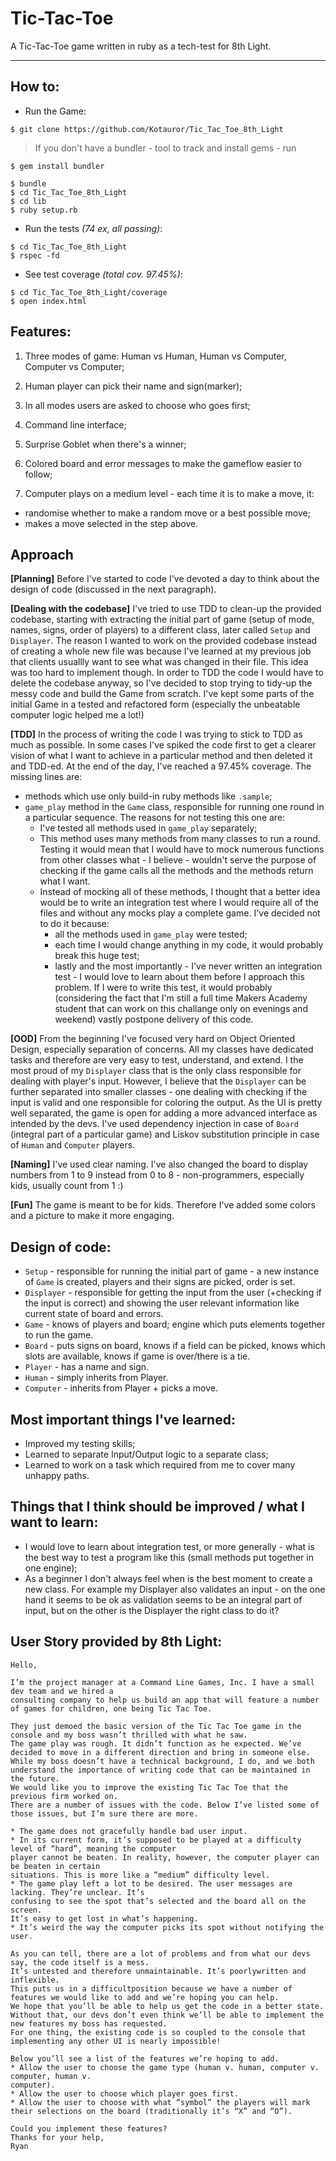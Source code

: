 # Tic-Tac-Toe #

A Tic-Tac-Toe game written in ruby as a tech-test for 8th Light.
___________

## How to:

* Run the Game:

```plain
$ git clone https://github.com/Kotauror/Tic_Tac_Toe_8th_Light
```
> If you don't have a bundler - tool to track and install gems - run
```plain
$ gem install bundler
```

```plain
$ bundle
$ cd Tic_Tac_Toe_8th_Light
$ cd lib
$ ruby setup.rb
```

* Run the tests *(74 ex, all passing)*:

```plain  
$ cd Tic_Tac_Toe_8th_Light
$ rspec -fd
```

* See test coverage *(total cov. 97.45%)*:

```plain
$ cd Tic_Tac_Toe_8th_Light/coverage
$ open index.html
```

## Features:

1. Three modes of game: Human vs Human, Human vs Computer, Computer vs Computer;

2. Human player can pick their name and sign(marker);

3. In all modes users are asked to choose who goes first;

4. Command line interface;

5. Surprise Goblet when there's a winner;

6. Colored board and error messages to make the gameflow easier to follow;

7. Computer plays on a medium level - each time it is to make a move, it:
  * randomise whether to make a random move or a best possible move;
  * makes a move selected in the step above.

## Approach

**[Planning]** Before I've started to code I've devoted a day to think about the design of code (discussed in the next paragraph).

**[Dealing with the codebase]** I've tried to use TDD to clean-up the provided codebase, starting with extracting the initial part of game (setup of mode, names, signs, order of players) to a different class, later called `Setup` and `Displayer`. The reason I wanted to work on the provided codebase instead of creating a whole new file was because I've learned at my previous job that clients usuallly want to see what was changed in their file. This idea was too hard to implement though. In order to TDD the code I would have to delete the codebase anyway, so I've decided to stop trying to tidy-up the messy code and build the Game from scratch. I've kept some parts of the initial Game in a tested and refactored form (especially the unbeatable computer logic helped me a lot!)

**[TDD]** In the process of writing the code I was trying to stick to TDD as much as possible. In some cases I've spiked the code first to get a clearer vision of what I want to achieve in a particular method and then deleted it and TDD-ed. At the end of the day, I've reached a 97.45% coverage. The missing lines are:
  * methods which use only build-in ruby methods like `.sample`;
  * `game_play` method in the `Game` class, responsible for running one round in a particular sequence. The reasons for not testing this one are:
    * I've tested all methods used in `game_play` separately;
    * This method uses many methods from many classes to run a round. Testing it would mean that I would have to mock numerous functions from other classes what - I believe - wouldn't serve the purpose of checking if the game calls all the methods and the methods return what I want.
    * Instead of mocking all of these methods, I thought that a better idea would be to write an integration test where I would require all of the files and without any mocks play a complete game. I've decided not to do it because:
      * all the methods used in `game_play` were tested;
      * each time I would change anything in my code, it would probably break this huge test;
      * lastly and the most importantly - I've never written an integration test - I would love to learn about them before I approach this problem. If I were to write this test, it would probably (considering the fact that I'm still a full time Makers Academy student that can work on this challange only on evenings and weekend) vastly postpone delivery of this code.

**[OOD]** From the beginning I've focused very hard on Object Oriented Design, especially separation of concerns. All my classes have dedicated tasks and therefore are very easy to test, understand, and extend. I the most proud of my `Displayer` class that is the only class responsible for dealing with player's input. However, I believe that the `Displayer` can be further separated into smaller classes - one dealing with checking if the input is valid and one responsible for coloring the output. As the UI is pretty well separated, the game is open for adding a more advanced interface as intended by the devs. I've  used dependency injection in case of `Board` (integral part of a particular game) and Liskov substitution principle in case of `Human` and `Computer` players.  

**[Naming]** I've used clear naming. I've also changed the board to display numbers from 1 to 9 instead from 0 to 8 - non-programmers, especially kids, usually count from 1 :)

**[Fun]** The game is meant to be for kids. Therefore I've added some colors and a picture to make it more engaging.

## Design of code:

* `Setup` - responsible for running the initial part of game -  a new instance of `Game` is created, players and their signs are picked, order is set.
* `Displayer` - responsible for getting the input from the user (+checking if the input is correct) and showing the user relevant information like current state of board and errors.
* `Game` - knows of players and board; engine which puts elements together to run the game.
* `Board` - puts signs on board, knows if a field can be picked, knows which slots are available, knows if game is over/there is a tie.
* `Player` - has a name and sign.
* `Human` - simply inherits from Player.
* `Computer` - inherits from Player + picks a move.

## Most important things I've learned:

* Improved my testing skills;
* Learned to separate Input/Output logic to a separate class;
* Learned to work on a task which required from me to cover many unhappy paths.

## Things that I think should be improved / what I want to learn:

* I would love to learn about integration test, or more generally - what is the best way to test a program like this (small methods put together in one engine);
* As a beginner I don't always feel when is the best moment to create a new class. For example my Displayer also validates an input - on the one hand it seems to be ok as validation seems to be an integral part of input, but on the other is the Displayer the right class to do it?

## User Story provided by 8th Light:

```plain
Hello,

I’m the project manager at a Command Line Games, Inc. I have a small dev team and we hired a
consulting company to help us build an app that will feature a number of games for children, one being Tic Tac Toe.

They just demoed the basic version of the Tic Tac Toe game in the console and my boss wasn’t thrilled with what he saw.
The game play was rough. It didn’t function as he expected. We’ve decided to move in a different direction and bring in someone else.  
While my boss doesn’t have a technical background, I do, and we both understand the importance of writing code that can be maintained in the future.
We would like you to improve the existing Tic Tac Toe that the previous firm worked on.
There are a number of issues with the code. Below I’ve listed some of those issues, but I’m sure there are more.

* The game does not gracefully handle bad user input.
* In its current form, it’s supposed to be played at a difficulty level of “hard”, meaning the computer
player cannot be beaten. In reality, however, the computer player can be beaten in certain
situations. This is more like a “medium” difficulty level.
* The game play left a lot to be desired. The user messages are lacking. They’re unclear. It’s
confusing to see the spot that’s selected and the board all on the screen.
It’s easy to get lost in what’s happening.
* It’s weird the way the computer picks its spot without notifying the user.

As you can tell, there are a lot of problems and from what our devs say, the code itself is a mess.
It’s untested and therefore unmaintainable. It’s poorly­written and inflexible.
This puts us in a difficultposition because we have a number of features we would like to add and we’re hoping you can help.
We hope that you’ll be able to help us get the code in a better state.
Without that, our devs don’t even think we’ll be able to implement the new features my boss has requested.
For one thing, the existing code is so coupled to the console that implementing any other UI is nearly impossible!

Below you’ll see a list of the features we’re hoping to add.
* Allow the user to choose the game type (human v. human, computer v. computer, human v.
computer).
* Allow the user to choose which player goes first.
* Allow the user to choose with what “symbol” the players will mark their selections on the board (traditionally it’s “X” and “O”).

Could you implement these features?
Thanks for your help,
Ryan
```

